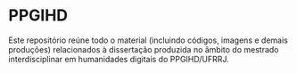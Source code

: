 # PPGIHD

Este repositório reúne todo o material (incluindo códigos, imagens e demais produções) relacionados à dissertação produzida no âmbito do mestrado interdisciplinar em humanidades digitais do PPGIHD/UFRRJ.
